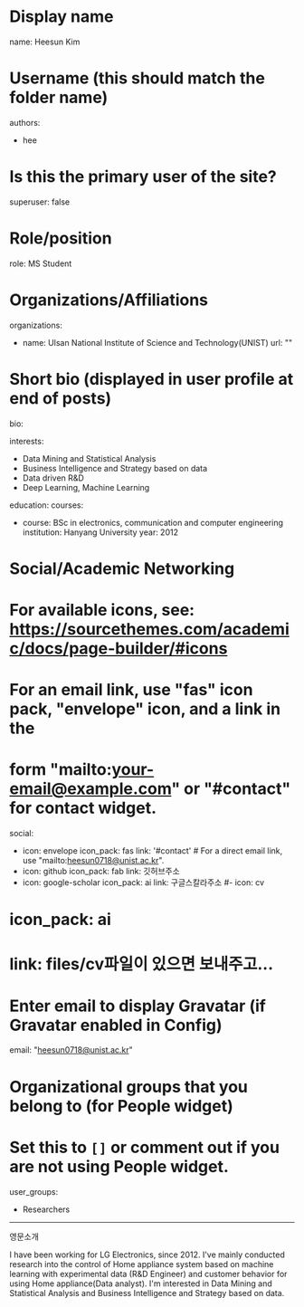 # Display name
name: Heesun Kim

# Username (this should match the folder name)
authors: 
- hee

# Is this the primary user of the site?
superuser: false

# Role/position
role: MS Student 

# Organizations/Affiliations
organizations:
- name: Ulsan National Institute of Science and Technology(UNIST)
  url: ""

# Short bio (displayed in user profile at end of posts)
bio: 

interests:
- Data Mining and Statistical Analysis
- Business Intelligence and Strategy based on data
- Data driven R&D
- Deep Learning, Machine Learning

education:
  courses:
  - course: BSc in electronics, communication and computer engineering
    institution: Hanyang University
    year: 2012


# Social/Academic Networking
# For available icons, see: https://sourcethemes.com/academic/docs/page-builder/#icons
#   For an email link, use "fas" icon pack, "envelope" icon, and a link in the
#   form "mailto:your-email@example.com" or "#contact" for contact widget.
social:
- icon: envelope
  icon_pack: fas
  link: '#contact'  # For a direct email link, use "mailto:heesun0718@unist.ac.kr".
- icon: github
  icon_pack: fab
  link: 깃허브주소
- icon: google-scholar
  icon_pack: ai
  link: 구글스칼라주소
#- icon: cv
#  icon_pack: ai
#  link: files/cv파일이 있으면 보내주고...


# Enter email to display Gravatar (if Gravatar enabled in Config)
email: "heesun0718@unist.ac.kr"

# Organizational groups that you belong to (for People widget)
#   Set this to `[]` or comment out if you are not using People widget.
user_groups:
- Researchers
---

영문소개

I have been working for LG Electronics, since 2012. 
I've mainly conducted research into the control of Home appliance system based on machine learning with experimental data (R&D Engineer)
and customer behavior for using Home appliance(Data analyst).
I'm interested in Data Mining and Statistical Analysis and Business Intelligence and Strategy based on data.




